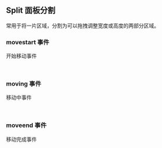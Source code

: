 <div class="demo-header">
<p class="overviewicon">
  <span class="wapi-container-split"/>
</p>

## Split 面板分割

<nova-uxlink widget-name="Split"></nova-uxlink>

常用于将一片区域，分割为可以拖拽调整宽度或高度的两部分区域。
</div>

### movestart 事件

开始移动事件

<nova-demo-view link="split/movestart-event"></nova-demo-view>

<br>

### moving 事件

移动中事件

<nova-demo-view link="split/moving-event"></nova-demo-view>

<br>

### moveend 事件

移动完成事件

<nova-demo-view link="split/moveend-event"></nova-demo-view>

<br>
